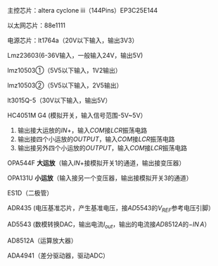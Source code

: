 主控芯片：altera cyclone iii（144Pins）EP3C25E144

以太网芯片：88e1111

电源芯片：lt1764a（20V以下输入，输出3V3）

Lmz23603(6-36V输入，一般输入24V，输出5V)

lmz10503①（5V5以下输入，1V2输出）

lmz10503②（5V5以下输入，2V5输出）

lt3015Q-5（30V以下输入，输出5V）

HC4051M G4 (模拟开关，输入信号范围-5V~5V）

1. 输出接大运放的$IN+$，输入$COM$接$LCR$振荡电路
2. 输出接四个小运放的$OUTPUT$，输入$COM$接$LCR$振荡电路
3. 输出接另外四个小运放的$OUTPUT$，输入$COM$接$LCR$振荡电路

OPA544F **大运放**（输入$IN+$接模拟开关1的通道，输出接变压器）

OPA131U **小运放**（输入接另一个变压器，输出接模拟开关3的通道）

ES1D（二极管）

ADR435 (电压基准芯片，产生基准电压，接$AD5543$的$V_{REF}$参考电压引脚）

AD5543 (数模转换DAC，输出电流$I_{out}$，输出的电流接$AD8512A$的$-IN\,A$）

AD8512A（运算放大器）

ADA4941（差分驱动器，驱动ADC）

